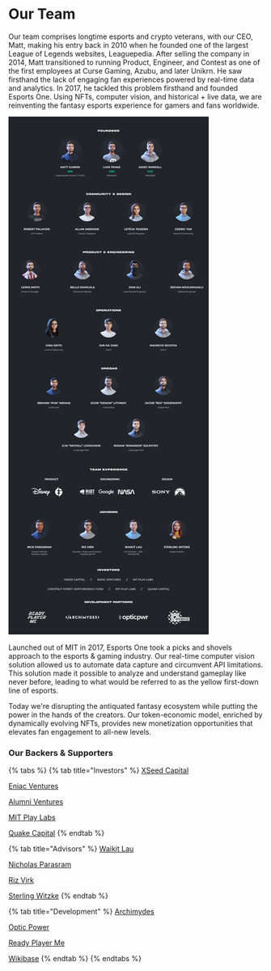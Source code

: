 # Our Team

Our team comprises longtime esports and crypto veterans, with our CEO, Matt, making his entry back in 2010 when he founded one of the largest League of Legends websites, Leaguepedia. After selling the company in 2014, Matt transitioned to running Product, Engineer, and Contest as one of the first employees at Curse Gaming, Azubu, and later Unikrn. He saw firsthand the lack of engaging fan experiences powered by real-time data and analytics. In 2017, he tackled this problem firsthand and founded Esports One. Using NFTs, computer vision, and historical + live data, we are reinventing the fantasy esports experience for gamers and fans worldwide.

![](<../.gitbook/assets/Team OnePager.png>)

Launched out of MIT in 2017, Esports One took a picks and shovels approach to the esports & gaming industry. Our real-time computer vision solution allowed us to automate data capture and circumvent API limitations. This solution made it possible to analyze and understand gameplay like never before, leading to what would be referred to as the yellow first-down line of esports.

Today we're disrupting the antiquated fantasy ecosystem while putting the power in the hands of the creators. Our token-economic model, enriched by dynamically evolving NFTs, provides new monetization opportunities that elevates fan engagement to all-new levels.

### Our Backers & Supporters

{% tabs %}
{% tab title="Investors" %}
[XSeed Capital](https://xseedcap.com/)

[Eniac Ventures](https://eniac.vc/)

[Alumni Ventures](https://av.vc)

[MIT Play Labs](https://www.playlabs.tv/)

[Quake Capital](https://www.quakecapital.com/)
{% endtab %}

{% tab title="Advisors" %}
[Waikit Lau](https://www.linkedin.com/in/waikit-lau-89129/)

[Nicholas Parasram](https://www.linkedin.com/in/nicholasparasram/)

[Riz Virk](https://www.linkedin.com/in/rizvirk/)

[Sterling Witzke](https://www.linkedin.com/in/sterlingwitzke/)
{% endtab %}

{% tab title="Development" %}
[Archimydes](https://archimydes.dev/)

[Optic Power](https://opticpwr.com/)

[Ready Player Me](https://readyplayer.me/)

[Wikibase](https://www.wikibase-solutions.com/)
{% endtab %}
{% endtabs %}
